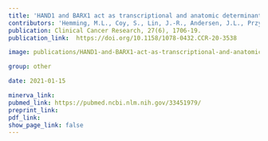 ```yaml
---
title: 'HAND1 and BARX1 act as transcriptional and anatomic determinants of malignancy in gastrointestinal stromal tumor.'
contributors: 'Hemming, M.L., Coy, S., Lin, J.-R., Andersen, J.L., Przybyl, J., Mazzola, E., Abdelhamid Ahmed, A.H., ... Santagata, S. (2021).'
publication: Clinical Cancer Research, 27(6), 1706-19.
publication_link:  https://doi.org/10.1158/1078-0432.CCR-20-3538

image: publications/HAND1-and-BARX1-act-as-transcriptional-and-anatomic-determinants-of-malignancy-in-gastrointestinal-stromal-tumor.PNG

group: other

date: 2021-01-15

minerva_link:
pubmed_link: https://pubmed.ncbi.nlm.nih.gov/33451979/
preprint_link:
pdf_link:
show_page_link: false
---
```

